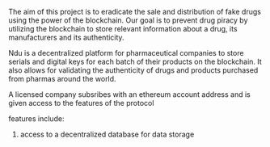 The aim of this project is to eradicate the sale and distribution of fake drugs using the power of the blockchain. Our goal is to prevent drug piracy by utilizing the blockchain to store relevant information about a drug, its manufacturers and its authenticity.


Ndu is a decentralized platform for pharmaceutical companies to store serials and digital keys for each batch of their products on the blockchain.
It also allows for validating the authenticity of drugs and products purchased from pharmas around the world.

A licensed company subsribes with an ethereum account address and is given access to the features of the protocol

features include:
1. access to a decentralized database for  data storage 
